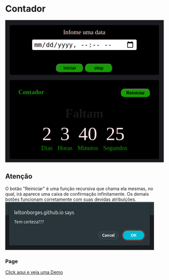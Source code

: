 # Contador
!["Demo"](img/demo.png)
## Atenção
O botão "Reiniciar" é uma função recursiva que chama ela mesmas, no qual, irá aparece uma caixa de confirmação infinitamente. Os demais botões funcionam corretamente com suas devidas atribuições.
![image](img/reiniciar.png)


### Page
[Click aqui e veja uma Demo](https://leltonborges.github.io/contador-js/)
